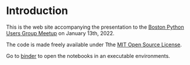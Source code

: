 # Introduction

This is the web site accompanying the presentation to the [Boston Python Users Group Meetup](https://www.meetup.com/bostonpython/) on January 13th, 2022. 

The code is made freely available under Tthe [MIT Open Source License](https://opensource.org/licenses/MIT).

Go to [binder](https://mybinder.org/v2/gh/alfredessa/aes-notebooks/HEAD) to open the notebooks in an executable environments.
